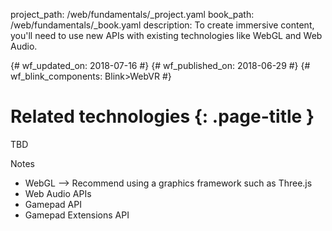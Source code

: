 project_path: /web/fundamentals/_project.yaml
book_path: /web/fundamentals/_book.yaml
description: To create immersive content, you'll need to use new APIs with existing technologies like WebGL and Web Audio.

{# wf_updated_on: 2018-07-16 #}
{# wf_published_on: 2018-06-29 #}
{# wf_blink_components: Blink>WebVR #}

# Related technologies {: .page-title }

TBD

Notes

* WebGL --&gt; Recommend using a graphics framework such as Three.js
* Web Audio APIs
* Gamepad API
* Gamepad Extensions API
